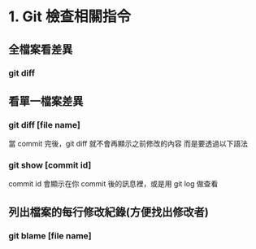 # 1. Git 檢查相關指令
## 全檔案看差異
### git diff 
## 看單一檔案差異
### git diff [file name]

當 commit 完後，git diff 就不會再顯示之前修改的內容
而是要透過以下語法
### git show [commit id]
commit id 會顯示在你 commit 後的訊息裡，或是用 git log 做查看
## 列出檔案的每行修改紀錄(方便找出修改者)
### git blame [file name]
